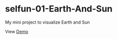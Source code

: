 # selfun-01-Earth-And-Sun
My mini project to visualize Earth and Sun

View [Demo](http://thachnuida.github.io/selfun-01-Earth-And-Sun/)
